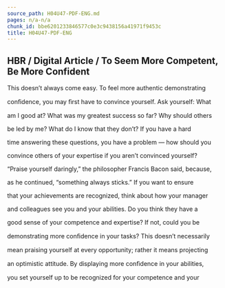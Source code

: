 ```yaml
---
source_path: H04U47-PDF-ENG.md
pages: n/a-n/a
chunk_id: bbe6201233846577c0e3c9438156a41971f9453c
title: H04U47-PDF-ENG
---
```

## HBR / Digital Article / To Seem More Competent, Be More Confident

This doesn’t always come easy. To feel more authentic demonstrating

conﬁdence, you may ﬁrst have to convince yourself. Ask yourself: What

am I good at? What was my greatest success so far? Why should others

be led by me? What do I know that they don’t? If you have a hard

time answering these questions, you have a problem — how should you

convince others of your expertise if you aren’t convinced yourself?

“Praise yourself daringly,” the philosopher Francis Bacon said, because,

as he continued, “something always sticks.” If you want to ensure

that your achievements are recognized, think about how your manager

and colleagues see you and your abilities. Do you think they have a

good sense of your competence and expertise? If not, could you be

demonstrating more conﬁdence in your tasks? This doesn’t necessarily

mean praising yourself at every opportunity; rather it means projecting

an optimistic attitude. By displaying more conﬁdence in your abilities,

you set yourself up to be recognized for your competence and your
